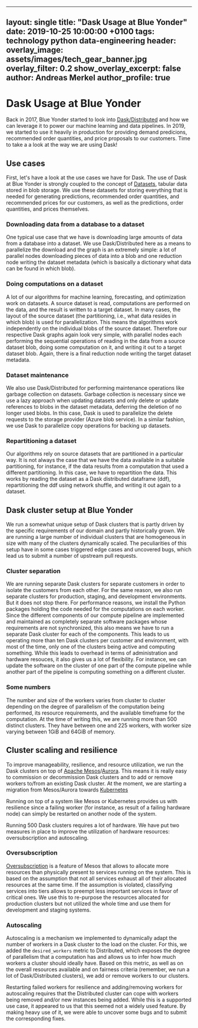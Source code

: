   ---
  layout: single
  title:  "Dask Usage at Blue Yonder"
  date:   2019-10-25 10:00:00 +0100
  tags: technology python data-engineering
  header:
    overlay_image: assets/images/tech_gear_banner.jpg
    overlay_filter: 0.2
    show_overlay_excerpt: false
  author: Andreas Merkel
  author_profile: true
  ---
  # Dask Usage at Blue Yonder

  Back in 2017, Blue Yonder started to look into 
  [Dask/Distributed](https://distributed.dask.org) and how we can leverage it to power
  our machine learning and data pipelines.
  In 2019, we started to use it heavily in production for providing demand predicions,
  recommended order quantities, and price proposals to our customers.
  Time to take a a look at the way we are using Dask!

  ## Use cases

  First, let's have a look at the use cases we have for Dask. The use of Dask at Blue Yonder
  is strongly coupled to the concept of [Datasets](https://tech.jda.com/introducing-kartothek/),
  tabular data stored in blob storage. We use these datasets for storing everything that is needed
  for generating predictions, recommended order quantities, and recommended prices for our customers,
  as well as the predictions, order quantities, and prices themselves.

  ### Downloading data from a database to a dataset

  One typical use case that we have is downloading large amounts of data from a database into a
  dataset. We use Dask/Distributed here as a means to parallelize the download and the graph is
  an extremely simple: a lot of parallel nodes downloading pieces of data into a blob and one
  reduction node writing the dataset metadata (which is basically a dictionary what data can be found in which blob).

  ### Doing computations on a dataset

  A lot of our algorithms for machine learning, forecasting, and optimization work on datasets.
  A source dataset is read, computations are performed on the data, and the result is written to
  a target dataset.
  In many cases, the layout of the source dataset (the partitioning, i.e., what data resides in which blob)
  is used for parallelization. This means the algorithms work independently on the individual
  blobs of the source dataset. Therefore our respective Dask graphs again look very simple, with parallel nodes each performing
  the sequential operations of reading in the data from a source dataset blob, doing some computation on it,
  and writing it out to a target dataset blob. Again, there is a final reduction node writing the target
  dataset metadata.

  ### Dataset maintenance

  We also use Dask/Distributed for performing maintenance operations like garbage collection on datasets.
  Garbage collection is necessary since we use a lazy approach when updating datasets and only delete or update
  references to blobs in the dataset metadata, deferring the deletion of no longer used blobs.
  In this case, Dask is used to parallelize the delete requests to the storage provider (Azure blob service).
  In a similar fashion, we use Dask to parallelize copy operations for backing up datasets.

  ### Repartitioning a dataset

  Our algorithms rely on source datasets that are partitioned in a particular way. It is not always
  the case that we have the data available in a suitable partitioning, for instance, if the data results
  from a computation that used a different partitioning. In this case, we have to repartition the data.
  This works by reading the dataset as a Dask distributed dataframe (ddf), repartitioning the ddf using
  network shuffle, and writing it out again to a dataset.

  ## Dask cluster setup at Blue Yonder

  We run a somewhat unique setup of Dask clusters that is partly driven by the specific requirements
  of our domain and partly historically grown. We are running a large number of individual clusters
  that are homogeneous in size with many of the clusters dynamically scaled. The peculiarities of this
  setup have in some cases triggered edge cases and uncovered bugs, which lead us to submit a number
  of upstream pull requests.

  ### Cluster separation

  We are running separate Dask clusters for separate customers in order to isolate the customers from each other.
  For the same reason, we also run separate clusters for production, staging, and development environments. 
  But it does not stop there. For performance reasons, we install the Python packages holding the code needed
  for the computations on each worker. Since the different components of our compute pipeline are implemented
  and maintained as completely separate software packages whose requirements are not synchronized, this also
  means we have to run a separate Dask cluster for each of the components. This leads to us operating more than
  ten Dask clusters per customer and environment, with most of the time, only one of the clusters being active
  and computing something. While this leads to overhead in terms of administration and hardware resouces,
  it also gives us a lot of flexibility. For instance, we can update the software on the cluster of one part of the compute pipeline
  while another part of the pipeline is computing something on a different cluster.

  ### Some numbers

  The number and size of the workers varies from cluster to cluster depending on the degree of parallelism
  of the computation being performed, its resource requirements, and the available timeframe for the computation.
  At the time of writing this, we are running more than 500 distinct clusters.
  They have between one and 225 workers, with worker size varying between 1GiB and 64GiB of memory.

  ## Cluster scaling and resilience

  To improve manageability, resilience, and resource utilization, we run the Dask clusters on top
  of [Apache Mesos](http://mesos.apache.org/)/[Aurora](http://aurora.apache.org/). This
  means it is really easy to commission or decommission Dask clusters and to add or remove workers to/from
  an existing Dask cluster. At the moment, we are starting a migration from Mesos/Aurora towards 
  [Kubernetes](https://kubernetes.io/)

  Running on top of a system like Mesos or Kubernetes provides us with resilience since a failing worker 
  (for instance, as result of a failing hardware node)
  can simply be restarted on another node of the system. 

  Running 500 Dask clusters requires a lot of hardware. We have put two measures in place to improve
  the utilization of hardware resources: oversubscription and autoscaling.

  ### Oversubscription

  [Oversubscription](http://mesos.apache.org/documentation/latest/oversubscription/) is a feature of Mesos
  that allows to allocate more resources than physically present to services running on the system.
  This is based on the assumption that not all services exhaust all of their allocated resources at the same time.
  If the assumption is violated, classifying services into tiers allows to preempt less important services
  in favor of critical ones.
  We use this to re-purpose the resources allocated for production clusters but not utilized the whole time
  and use them for development and staging systems.

  ### Autoscaling

  Autoscaling is a mechanism we implemented to dynamically adapt the number of workers in a Dask cluster
  to the load on the cluster. For this, we added the ``desired_workers`` metric to Distributed, which exposes
  the degree of parallelism that a computation has and allows us to infer how much workers a cluster should
  ideally have. Based on this metric, as well as on the overall resources available and on fairness criteria
  (remember, we run a lot of Dask/Distributed clusters), we add or remove workers to our clusters.

  Restarting failed workers for resilience and adding/removing workers for autoscaling requires that the Distributed
  cluster can cope with workers being removed and/or new instances being added. While this is a supported use case, 
  it appeared to us that this seemed not a widely used feature. By making heavy use of it, we were able to uncover
  some bugs and to submit the corresponding fixes.


